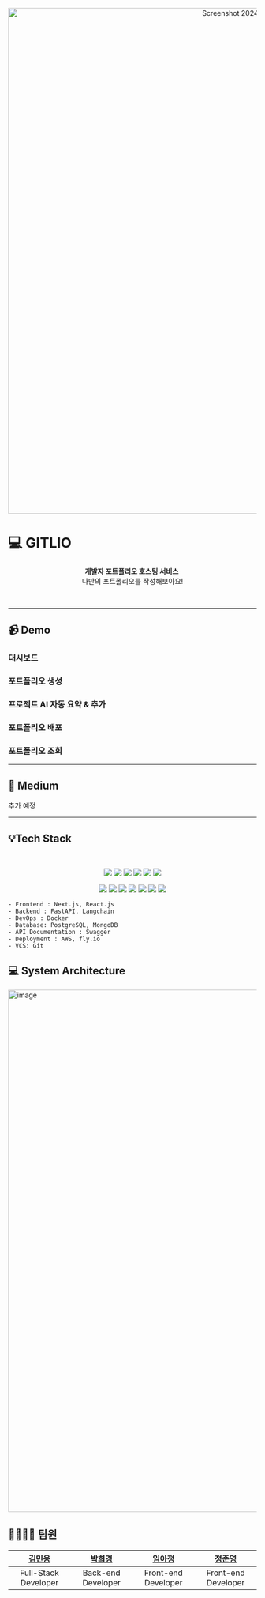 <p align="center">
<img width="1024" alt="Screenshot 2024-08-25 at 1 42 47 PM" src="https://github.com/user-attachments/assets/67a37483-0704-40fa-ac78-a2a05dd15d63">
</p>

# 💻 GITLIO

<p align="center">
<strong>개발자 포트폴리오 호스팅 서비스 <br></strong>나만의 포트폴리오를 작성해보아요!
</p>
<br>

---

## 📹 Demo

### 대시보드

### 포트폴리오 생성

### 프로젝트 AI 자동 요약 & 추가

### 포트폴리오 배포

### 포트폴리오 조회

---

## 📒 Medium

추가 예정

---

## 💡Tech Stack

<br>

<p align="center">
<img src="https://img.shields.io/badge/next.js-000000?style=for-the-badge&logo=nextdotjs&logoColor=white"> <img src="https://img.shields.io/badge/TypeScript-3178C6?style=for-the-badge&logo=TypeScript&logoColor=white"> <img src="https://img.shields.io/badge/Tailwind_CSS-grey?style=for-the-badge&logo=tailwind-css&logoColor=38B2AC"> <img src="https://img.shields.io/badge/zustand-%2320232a.svg?style=for-the-badge"/> <img src="https://img.shields.io/badge/Prettier-F7B93E?style=for-the-badge&logo=Prettier&logoColor=white"/> <img src="https://img.shields.io/badge/ESLint-4B32C3?style=for-the-badge&logo=ESLint&logoColor=white"/>

</p>  
<p align="center">
<img src="https://img.shields.io/badge/Flask-000000?style=for-the-badge&logo=Flask&logoColor=white">   <img src="https://img.shields.io/badge/PostgreSQL-4479A1?style=for-the-badge&logo=PostgreSQL&logoColor=white"> <img src="https://img.shields.io/badge/NGINX-009639?style=for-the-badge&logo=NGINX&logoColor=white">
<img src="https://img.shields.io/badge/Amazon AWS-232F3E?style=for-the-badge&logo=Amazon AWS&logoColor=white"> <img src="https://img.shields.io/badge/Amazon S3-569A31?style=for-the-badge&logo=Amazon S3&logoColor=white"> <img src="https://img.shields.io/badge/Docker-2496ED?style=for-the-badge&logo=Docker&logoColor=white"> <img src="https://img.shields.io/badge/Swagger-85EA2D?style=for-the-badge&logo=Swagger&logoColor=white">

</p>

```
- Frontend : Next.js, React.js
- Backend : FastAPI, Langchain
- DevOps : Docker
- Database: PostgreSQL, MongoDB
- API Documentation : Swagger
- Deployment : AWS, fly.io
- VCS: Git
```

## 💻 System Architecture

<img width="1057" alt="image" src="https://github.com/user-attachments/assets/e516f405-b0f6-4e36-b9ef-93bd7644f55e">

## 👨‍👩‍👧‍👧 팀원

| [김민웅](https://github.com/) | [박희경](https://github.com/) | [임아정](https://github.com/) | [정준영](https://github.com/) |
| :---------------------------: | :---------------------------: | :---------------------------: | :---------------------------: |
|     Full-Stack Developer      |      Back-end Developer       |      Front-end Developer      |      Front-end Developer      |
